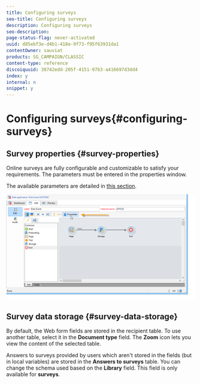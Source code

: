 ```yaml
---
title: Configuring surveys
seo-title: Configuring surveys
description: Configuring surveys
seo-description: 
page-status-flag: never-activated
uuid: d85ebf3e-d4b1-418e-9f73-f95f63931da1
contentOwner: sauviat
products: SG_CAMPAIGN/CLASSIC
content-type: reference
discoiquuid: 30742edd-205f-4151-97b3-a416697d3dd4
index: y
internal: n
snippet: y
---
```


# Configuring surveys{#configuring-surveys}

## Survey properties {#survey-properties}

Online surveys are fully configurable and customizable to satisfy your requirements. The parameters must be entered in the properties window.

The available parameters are detailed in [this section](../../web/using/defining-web-forms-properties.md).

![](assets/s_ncs_admin_survey_properties_general.png)

## Survey data storage {#survey-data-storage}

By default, the Web form fields are stored in the recipient table. To use another table, select it in the **Document type** field. The **Zoom** icon lets you view the content of the selected table.

Answers to surveys provided by users which aren't stored in the fields (but in local variables) are stored in the **Answers to surveys** table. You can change the schema used based on the **Library** field. This field is only available for **surveys**.
